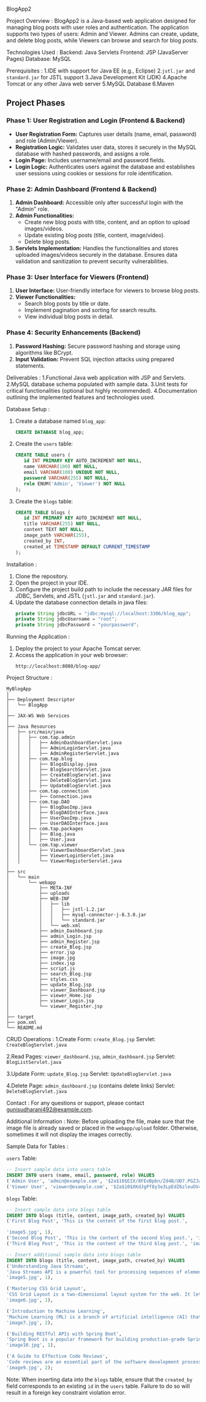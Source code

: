BlogApp2

Project Overview :
   BlogApp2 is a Java-based web application designed for managing blog posts with user roles and authentication. The application supports two types of users: Admin and Viewer. Admins can create, update, and delete blog posts, while Viewers can browse and search for blog posts.

Technologies Used :
   Backend: Java Servlets
   Frontend: JSP (JavaServer Pages)
   Database: MySQL

Prerequisites :
   1.IDE with support for Java EE (e.g., Eclipse)
   2.`jstl.jar` and `standard.jar` for JSTL support
   3.Java Development Kit (JDK)
   4.Apache Tomcat or any other Java web server
   5.MySQL Database
   6.Maven

## Project Phases

### Phase 1: User Registration and Login (Frontend & Backend)
- **User Registration Form:** Captures user details (name, email, password) and role (Admin/Viewer).
- **Registration Logic:** Validates user data, stores it securely in the MySQL database with hashed passwords, and assigns a role.
- **Login Page:** Includes username/email and password fields.
- **Login Logic:** Authenticates users against the database and establishes user sessions using cookies or sessions for role identification.

### Phase 2: Admin Dashboard (Frontend & Backend)
1. **Admin Dashboard:** Accessible only after successful login with the "Admin" role.
2. **Admin Functionalities:**
   - Create new blog posts with title, content, and an option to upload images/videos.
   - Update existing blog posts (title, content, image/video).
   - Delete blog posts.
3. **Servlets Implementation:** Handles the functionalities and stores uploaded images/videos securely in the database. Ensures data validation and sanitization to prevent security vulnerabilities.

### Phase 3: User Interface for Viewers (Frontend)
1. **User Interface:** User-friendly interface for viewers to browse blog posts.
2. **Viewer Functionalities:**
   - Search blog posts by title or date.
   - Implement pagination and sorting for search results.
   - View individual blog posts in detail.

### Phase 4: Security Enhancements (Backend)
1. **Password Hashing:** Secure password hashing and storage using algorithms like BCrypt.
2. **Input Validation:** Prevent SQL injection attacks using prepared statements.


Deliverables :
   1.Functional Java web application with JSP and Servlets.
   2.MySQL database schema populated with sample data.
   3.Unit tests for critical functionalities (optional but highly recommended).
   4.Documentation outlining the implemented features and technologies used.


Database Setup :
   1. Create a database named `blog_app`:
      ```sql
      CREATE DATABASE blog_app;
      ```

   2. Create the `users` table:
      ```sql
      CREATE TABLE users (
         id INT PRIMARY KEY AUTO_INCREMENT NOT NULL,
         name VARCHAR(100) NOT NULL,
         email VARCHAR(100) UNIQUE NOT NULL,
         password VARCHAR(255) NOT NULL,
         role ENUM('Admin', 'Viewer') NOT NULL
      );
      ```

   3. Create the `blogs` table:
      ```sql
      CREATE TABLE blogs (
         id INT PRIMARY KEY AUTO_INCREMENT NOT NULL,
         title VARCHAR(255) NOT NULL,
         content TEXT NOT NULL,
         image_path VARCHAR(255),
         created_by INT,
         created_at TIMESTAMP DEFAULT CURRENT_TIMESTAMP
      );
      ```
Installation :
   1. Clone the repository.
   2. Open the project in your IDE.
   3. Configure the project build path to include the necessary JAR files for JDBC, Servlets, and JSTL (`jstl.jar` and `standard.jar`).
   4. Update the database connection details in java files:
      ```java
      private String jdbcURL = "jdbc:mysql://localhost:3306/blog_app";
      private String jdbcUsername = "root";
      private String jdbcPassword = "yourpassword";
      ```

Running the Application :
   1. Deploy the project to your Apache Tomcat server.
   2. Access the application in your web browser:
      ```
      http://localhost:8080/blog-app/
      ```

Project Structure :
```
MyBlogApp
│
├── Deployment Descriptor
│   └── BlogApp
│
├── JAX-WS Web Services
│
├── Java Resources
│   ├── src/main/java
│   │   ├── com.tap.admin
│   │   │   ├── AdminDashboardServlet.java
│   │   │   ├── AdminLoginServlet.java
│   │   │   ├── AdminRegisterServlet.java
│   │   ├── com.tap.blog
│   │   │   ├── BlogsDisplay.java
│   │   │   ├── BlogSearchServlet.java
│   │   │   ├── CreateBlogServlet.java
│   │   │   ├── DeleteBlogServlet.java
│   │   │   ├── UpdateBlogServlet.java
│   │   ├── com.tap.connection
│   │   │   ├── Connection.java
│   │   ├── com.tap.DAO
│   │   │   ├── BlogDaoImp.java
│   │   │   ├── BlogDAOInterface.java
│   │   │   ├── UserDaoImp.java
│   │   │   ├── UserDAOInterface.java
│   │   ├── com.tap.packages
│   │   │   ├── Blog.java
│   │   │   ├── User.java
│   │   └── com.tap.viewer
│   │       ├── ViewerDashboardServlet.java
│   │       ├── ViewerLoginServlet.java
│   │       └── ViewerRegisterServlet.java
│
├── src
│   └── main
│       └── webapp
│           ├── META-INF
│           ├── uploads
│           ├── WEB-INF
│           │   ├── lib
│           │   │   ├── jstl-1.2.jar
│           │   │   ├── mysql-connector-j-8.3.0.jar
│           │   │   └── standard.jar
│           │   └── web.xml
│           ├── admin_Dashboard.jsp
│           ├── admin_Login.jsp
│           ├── admin_Register.jsp
│           ├── create_Blog.jsp
│           ├── error.jsp
│           ├── image.jpg
│           ├── index.jsp
│           ├── script.js
│           ├── search_Blog.jsp
│           ├── styles.css
│           ├── update_Blog.jsp
│           ├── viewer_Dashboard.jsp
│           ├── viewer_Home.jsp
│           ├── viewer_Login.jsp
│           └── viewer_Register.jsp
│
├── target
├── pom.xml
└── README.md
```

CRUD Operations :
   1.Create
      Form: `create_Blog.jsp`
      Servlet: `CreateBlogServlet.java`

   2.Read
      Pages: `viewer_dashboard.jsp`, `admin_dashboard.jsp`
      Servlet: `BlogListServlet.java`

   3.Update
      Form: `update_Blog.jsp`
      Servlet: `UpdateBlogServlet.java`

   4.Delete
      Page: `admin_dashboard.jsp` (contains delete links)
      Servlet: `DeleteBlogServlet.java`

Contact :
   For any questions or support, please contact [gunisudharani492@example.com](mailto:gunisudharani492@example.com).

Additional Information :
   Note: Before uploading the file, make sure that the image file is already saved or placed in the `webapp/upload` folder. Otherwise, sometimes it will not display the images correctly.

Sample Data for Tables :

   `users` Table:
   ```sql
   -- Insert sample data into users table
   INSERT INTO users (name, email, password, role) VALUES
   ('Admin User', 'admin@example.com', '$2a$10$EIX/8FEoBpbn/Zd4B/UD7.PGZJwHV1FDhOd5LvQxYkKoZ0bhKGG2y', 'Admin'), -- password: admin123
   ('Viewer User', 'viewer@example.com', '$2a$10$XKdJgPf8y3e3LpEdZ6zleuOV4Eq8ufmMKYf7zUP6WZ76EZAxzOFUC', 'Viewer'); -- password: viewer123
   ```

   `blogs` Table:
   ```sql
   -- Insert sample data into blogs table
   INSERT INTO blogs (title, content, image_path, created_by) VALUES
   ('First Blog Post', 'This is the content of the first blog post.',

   'image5.jpg', 1),
   ('Second Blog Post', 'This is the content of the second blog post.', 'image6.jpg', 1),
   ('Third Blog Post', 'This is the content of the third blog post.', 'image7.jpg', 2);

   -- Insert additional sample data into blogs table
   INSERT INTO blogs (title, content, image_path, created_by) VALUES
   ('Understanding Java Streams', 
   'Java Streams API is a powerful tool for processing sequences of elements. Introduced in Java 8, it allows for functional-style operations on streams of elements, such as map-reduce transformations. The Streams API can be used to perform a variety of operations, such as filtering, mapping, and reducing, in a declarative manner. This post explores the basics of Java Streams and provides examples on how to leverage its capabilities for more readable and maintainable code.', 
   'image5.jpg', 1),

   ('Mastering CSS Grid Layout', 
   'CSS Grid Layout is a two-dimensional layout system for the web. It lets you create complex layouts on the web more easily and consistently across browsers. Grid Layout excels at dividing a page into major regions or defining the relationship in terms of size, position, and layer between parts of a control built from HTML primitives. This article covers the fundamentals of CSS Grid Layout and provides practical examples to help you master this powerful layout system.', 
   'image6.jpg', 1),

   ('Introduction to Machine Learning', 
   'Machine Learning (ML) is a branch of artificial intelligence (AI) that focuses on building systems that learn from data, identify patterns, and make decisions with minimal human intervention. ML algorithms use historical data as input to predict new output values. This blog post delves into the basics of machine learning, its applications, and the different types of machine learning algorithms, providing a solid foundation for beginners.', 
   'image7.jpg', 2),

   ('Building RESTful APIs with Spring Boot', 
   'Spring Boot is a popular framework for building production-grade Spring-based applications with minimal effort. It provides a range of features that make it easy to create stand-alone, production-grade Spring-based applications. This post walks through the process of building RESTful APIs using Spring Boot, covering key concepts such as controllers, services, and repositories, and provides code examples to demonstrate the implementation.', 
   'image10.jpg', 1),

   ('A Guide to Effective Code Reviews', 
   'Code reviews are an essential part of the software development process. They help improve code quality, share knowledge among team members, and ensure that coding standards are followed. This article discusses best practices for conducting effective code reviews, including how to give constructive feedback, the importance of readability and maintainability, and tips for reviewers and authors to get the most out of the process.', 
   'image9.jpg', 2);
   ```

Note: When inserting data into the `blogs` table, ensure that the `created_by` field corresponds to an existing `id` in the `users` table. Failure to do so will result in a foreign key constraint violation error.
```

